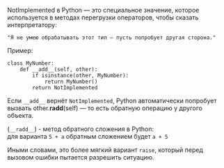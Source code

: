 NotImplemented в Python — это специальное значение, которое используется в методах перегрузки операторов, чтобы сказать интерпретатору:

    "Я не умею обрабатывать этот тип — пусть попробует другая сторона."

Пример:
```
class MyNumber:
    def __add__(self, other):
        if isinstance(other, MyNumber):
            return MyNumber()
        return NotImplemented
```

Если `__add__` вернёт `NotImplemented`, Python автоматически попробует вызвать other.__radd__(self) — то есть обратную операцию у другого объекта.

(`__radd__`) - метод обратного сложения в Python:  
для варианта `5 + a` обратным сложением будет `a + 5`

Иными словами, это более мягкий вариант `raise`, который перед вызовом ошибки пытается разрешить ситуацию.